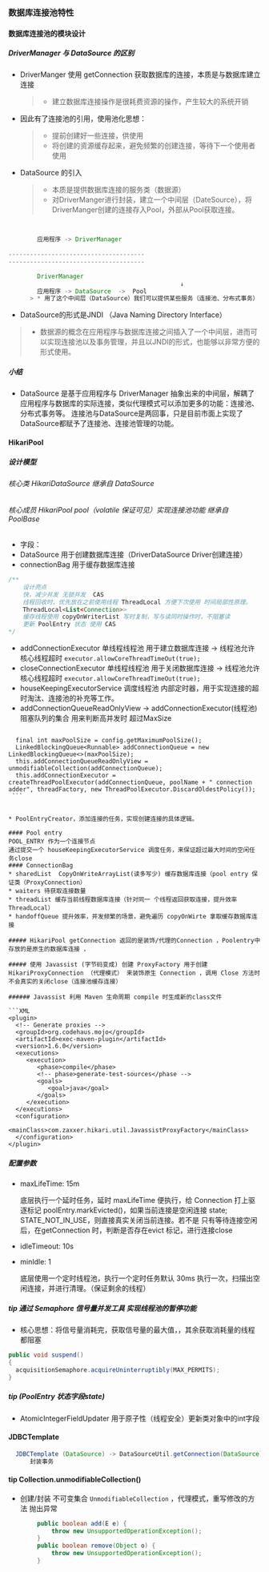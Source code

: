### 数据库连接池特性

#### 数据库连接池的模块设计

##### DriverManager 与 DataSource 的区别
* DriverManger 使用 getConnection 获取数据库的连接，本质是与数据库建立连接
	
	> * 建立数据库连接操作是很耗费资源的操作，产生较大的系统开销
* 因此有了连接池的引用，使用池化思想：
	> * 提前创建好一些连接，供使用
	> * 将创建的资源缓存起来，避免频繁的创建连接，等待下一个使用者使用
* DataSource 的引入
	> * 本质是提供数据库连接的服务类（数据源）
    > * 对DriverManger进行封装，建立一个中间层（DateSource），将DriverManger创建的连接存入Pool，外部从Pool获取连接。
```java
    

    	应用程序 -> DriverManager
  
--------------------------------------
--------------------------------------

        DriverManager
                							    ↓
    	应用程序 -> DataSource  ->  Pool 
	  > * 用了这个中间层（DataSource）我们可以提供某些服务（连接池、分布式事务）
```

 * DataSource的形式是JNDI （Java Naming Directory Interface）
 > * 数据源的概念在应用程序与数据库连接之间插入了一个中间层，进而可以实现连接池以及事务管理，并且以JNDI的形式，也能够以非常方便的形式使用。

##### 小结
* DataSource 是基于应用程序与 DriverManager 抽象出来的中间层，解耦了应用程序与数据库的实际连接，类似代理模式可以添加更多的功能：连接池、分布式事务等。
  连接池与DataSource是两回事，只是目前市面上实现了DataSource都赋予了连接池、连接池管理的功能。

#### HikariPool

##### 设计模型

###### 核心类  HikariDataSource 继承自 DataSource 
###### 核心成员 HikariPool pool（volatile 保证可见）实现连接池功能 继承自 PoolBase 
* 字段：
* DataSource 用于创建数据库连接（DriverDataSource Driver创建连接）
* connectionBag 用于缓存数据库连接
```java
/**  
 	设计亮点
 	快，减少并发 无锁并发  CAS
 	线程回收时，优先放在之前使用线程 ThreadLocal 方便下次使用 时间局部性原理。
 	ThreadLocal<List<Connection>>
 	缓存线程使用 copyOnWriterList 写时复制，写与读同时操作时，不阻塞读
 	更新 PoolEntry 状态 使用 CAS
*/
```



* addConnectionExecutor 单线程线程池 用于建立数据库连接 -> 线程池允许核心线程超时 `executor.allowCoreThreadTimeOut(true);`
* closeConnectionExecutor 单线程线程池 用于关闭数据库连接 ->  线程池允许核心线程超时 `executor.allowCoreThreadTimeOut(true);`
* houseKeepingExecutorService 调度线程池 内部定时器，用于实现连接的超时淘汰、连接池的补充等工作。
* addConnectionQueueReadOnlyView -> addConnectionExecutor(线程池) 阻塞队列的集合 用来判断高并发时 超过MaxSize
> ```java
      final int maxPoolSize = config.getMaximumPoolSize();
      LinkedBlockingQueue<Runnable> addConnectionQueue = new LinkedBlockingQueue<>(maxPoolSize);
      this.addConnectionQueueReadOnlyView = unmodifiableCollection(addConnectionQueue);
      this.addConnectionExecutor = createThreadPoolExecutor(addConnectionQueue, poolName + " connection adder", threadFactory, new ThreadPoolExecutor.DiscardOldestPolicy());
     ```
```

* PoolEntryCreator，添加连接的任务，实现创建连接的具体逻辑。

#### Pool entry
POOL_ENTRY 作为一个连接节点
通过提交一个 houseKeepingExecutorService 调度任务，来保证超过最大时间的空闲任务close
#### ConnectionBag
* sharedList  CopyOnWriteArrayList(读多写少) 缓存数据库连接（pool entry 保证类（ProxyConnection）
* waiters 待获取连接数量
* threadList 缓存当前线程数据库连接（针对同一 个线程返回获取连接，提升效率ThreadLocal）
* handoffQueue 提升效率，并发频繁的场景，避免遍历 copyOnWirte 拿取缓存数据库连接

##### HikariPool getConnection 返回的是装饰/代理的Connection ，Poolentry中存放的是原生的数据库连接 ，

##### 使用 Javassist (字节码变成) 创建 ProxyFactory 用于创建 HikariProxyConnection （代理模式） 来装饰原生 Connection ，调用 Close 方法时不会真实的关闭close（连接池缓存连接）

###### Javassist 利用 Maven 生命周期 compile 时生成新的class文件

​```XML
<plugin>
  <!-- Generate proxies -->
  <groupId>org.codehaus.mojo</groupId>
  <artifactId>exec-maven-plugin</artifactId>
  <version>1.6.0</version>
  <executions>
     <execution>
        <phase>compile</phase>
        <!-- phase>generate-test-sources</phase -->
        <goals>
           <goal>java</goal>
        </goals>
     </execution>
  </executions>
  <configuration>
     <mainClass>com.zaxxer.hikari.util.JavassistProxyFactory</mainClass>
  </configuration>
</plugin>

```



##### 配置参数

* maxLifeTime: 15m 

  底层执行一个延时任务，延时 maxLifeTime 便执行，给 Connection 打上驱逐标记 poolEntry.markEvicted()，如果当前连接是空闲连接 state; STATE_NOT_IN_USE，则直接真实关闭当前连接。若不是 只有等待连接空闲后，在getConnection 时，判断是否存在evict 标记，进行连接close

* idleTimeout: 10s

* minIdle: 1

  底层使用一个定时线程池，执行一个定时任务默认 30ms 执行一次，扫描出空闲连接，并进行清理。（保证剩余的线程）

##### tip 通过 Semaphore 信号量并发工具 实现线程池的暂停功能

* 核心思想：将信号量消耗完，获取信号量的最大值，，其余获取消耗量的线程都阻塞
```java
public void suspend()
{
  acquisitionSemaphore.acquireUninterruptibly(MAX_PERMITS);
}
```

##### tip (PoolEntry 状态字段state)
* AtomicIntegerFieldUpdater 用于原子性（线程安全）更新类对象中的int字段

#### JDBCTemplate
```java
  JDBCTemplate (DataSource) -> DataSourceUtil.getConnection(DataSource)
      封装事务
```

#### tip Collection.unmodifiableCollection()

* 创建/封装 不可变集合 `UnmodifiableCollection` ，代理模式，重写修改的方法 抛出异常
```java
        public boolean add(E e) {
            throw new UnsupportedOperationException();
        }
        public boolean remove(Object o) {
            throw new UnsupportedOperationException();
        }
```
